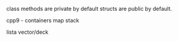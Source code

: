 

class methods are private by default
structs are public by default.

cpp9 - containers
map
stack

lista vector/deck